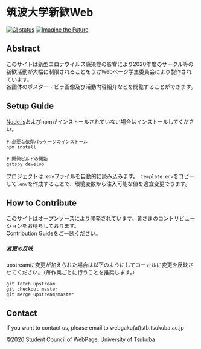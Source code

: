 # 筑波大学新歓Web
[![CI status](https://github.com/tsukuba-shinkan/shinkan-web/workflows/CI/badge.svg)]()
[![Imagine the Future](https://img.shields.io/badge/imagine--the-feature-0bf)](https://github.com/topics/imagine-the-future)

## Abstract
このサイトは新型コロナウイルス感染症の影響により2020年度のサークル等の新歓活動が大幅に制限されることをうけWebページ学生委員会により製作されています。  
各団体のポスター・ビラ画像及び活動内容紹介などを閲覧することができます。

## Setup Guide
[Node.js](https://nodejs.org/ja/)およびnpmがインストールされていない場合はインストールしてください。

```console
# 必要な依存パッケージのインストール
npm install

# 開発ビルドの開始
gatsby develop
```

プロジェクトは`.env`ファイルを自動的に読み込みます。`.template.env`をコピーして`.env`を作成することで、環境変数から注入可能な値を適宜変更できます。

## How to Contribute
このサイトはオープンソースにより開発されています。皆さまのコントリビューションをお待ちしております。  
[Contribution Guide](/CONTRIBUTING.md)をご一読ください。

##### 変更の反映
upstreamに変更が加えられた場合は以下のようにしてローカルに変更を反映させてください。（毎作業ごとに行うことを推奨します。）
```console
git fetch upstream
git checkout master
git merge upstream/master
```

## Contact
If you want to contact us, please email to webgaku(at)stb.tsukuba.ac.jp 

&copy;2020 Student Council of WebPage, University of Tsukuba
